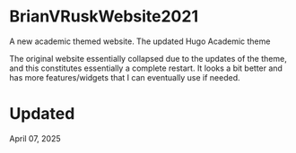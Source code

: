 # BrianVRuskWebsite2021
A new academic themed website. The updated Hugo Academic theme

The original website essentially collapsed due to the updates of the theme, and this constitutes essentially a complete restart. It looks a bit better and has more features/widgets that I can eventually use if needed.

# Updated
April 07, 2025
